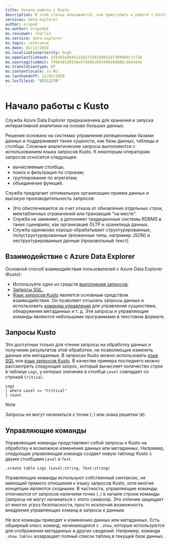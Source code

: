 ```yaml
---
title: Начало работы с Kusto
description: В этой статье описывается, как приступить к работе с Kusto.
services: data-explorer
author: orspod
ms.author: orspodek
ms.reviewer: rkarlin
ms.service: data-explorer
ms.topic: reference
ms.date: 02/13/2020
ms.localizationpriority: high
ms.openlocfilehash: df4303a56451a3b2723625005a3f38996dc7cf26
ms.sourcegitcommit: f49e581d9156e57459bc69c94838d886c166449e
ms.translationtype: HT
ms.contentlocale: ru-RU
ms.lasthandoff: 12/01/2020
ms.locfileid: "95512270"
---
```

# <a name="getting-started-with-kusto"></a>Начало работы с Kusto

Служба Azure Data Explorer предназначена для хранения и запуска интерактивной аналитики на основе больших данных.

Решение основано на системах управления реляционными базами данных и поддерживает такие сущности, как базы данных, таблицы и столбцы. Сложные аналитические запросы выполняются с использованием языка запросов Kusto. К некоторым операторам запросов относится следующее:
* вычисляемые столбцы;
* поиск и фильтрация по строкам;
* группирование по агрегатам;
* объединение функций.

Служба предлагает оптимальную организацию приема данных и высокую производительность запросов: 
* Это обеспечивается за счет отказа от обновления отдельных строк, межтабличных ограничений или транзакций "на месте". 
* Служба не заменяет, а дополняет традиционные системы RDBMS в таких сценариях, как организация OLTP и хранилища данных.
* Служба одинаково хорошо обрабатывает структурированные, полуструктурированные (вложенные типы, например JSON) и неструктурированные данные (произвольный текст).

## <a name="interacting-with-azure-data-explorer"></a>Взаимодействие с Azure Data Explorer

Основной способ взаимодействия пользователей с Azure Data Explorer (Kusto):
* Используйте одно из средств [выполнения запросов](../../tools-integrations-overview.md#azure-data-explorer-query-tools). 
* [Запросы SQL.](../api/tds/t-sql.md)
*  [Язык запросов Kusto](../query/index.md) является основным средством взаимодействия. Он позволяет отсылать запросы данных и использовать [команды управления](../management/index.md) для управления сущностями, обнаружения метаданных и т. д.
Эти запросы и управляющие команды являются небольшими программами в текстовом формате.

## <a name="kusto-queries"></a>Запросы Kusto

Это доступные только для чтения запросы на обработку данных и получение результатов этой обработки, не позволяющие изменять данные или метаданные. В запросах Kusto можно использовать [язык SQL](../api/tds/t-sql.md) или [язык запросов Kusto](../query/index.md). В качестве примера последнего можно рассмотреть следующий запрос, который вычисляет количество строк в таблице `Logs`, у которых значение в столбце `Level` совпадает со строкой `Critical`.

```kusto
Logs
| where Level == "Critical"
| count
```

> [!NOTE]
> Запросы не могут начинаться с точки (`.`) или знака решетки (`#`).

## <a name="control-commands"></a>Управляющие команды

Управляющие команды представляют собой запросы к Kusto на обработку и возможное изменение данных или метаданных. Например, следующая управляющая команда создает новую таблицу Kusto с двумя столбцами `Level` и `Text`.

```kusto
.create table Logs (Level:string, Text:string)
```

Управляющие команды используют собственный синтаксис, не имеющий прямого отношения к языку запросов Kusto, хотя многие концепции являются сходными. В частности, управляющие команды отличаются от запросов наличием точки (`.`) в начале строки команды (запросы не могут начинаться с этого символа).
Это отличие защищает от многих угроз безопасности, просто исключая возможность внедрения управляющих команд в запросы к данным.

Не все команды приводят к изменению данных или метаданных. Есть обширный класс команд, начинающихся с `.show`, которые используются для отображения метаданных и других сведений. Например, команда `.show tables` возвращает полный список таблиц в текущей базе данных.
